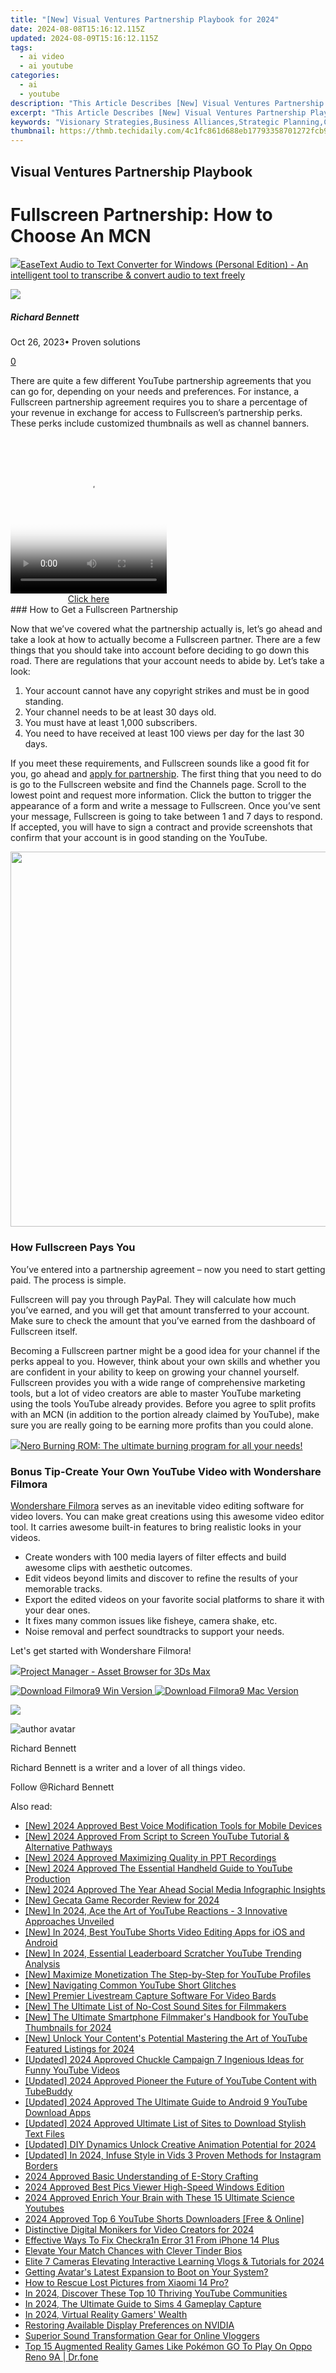 ```yaml
---
title: "[New] Visual Ventures Partnership Playbook for 2024"
date: 2024-08-08T15:16:12.115Z
updated: 2024-08-09T15:16:12.115Z
tags:
  - ai video
  - ai youtube
categories:
  - ai
  - youtube
description: "This Article Describes [New] Visual Ventures Partnership Playbook for 2024"
excerpt: "This Article Describes [New] Visual Ventures Partnership Playbook for 2024"
keywords: "Visionary Strategies,Business Alliances,Strategic Planning,Collaborative Ventures,Partnership Guide,Alliance Blueprints,Joint Venture Tactics"
thumbnail: https://thmb.techidaily.com/4c1fc861d688eb17793358701272fcb990bfc951646524d04a51586ab07132c7.jpg
---
```


## Visual Ventures Partnership Playbook

# Fullscreen Partnership: How to Choose An MCN

<!-- affiliate ads begin -->
<a href="https://secure.2checkout.com/order/checkout.php?PRODS=40203538&QTY=1&AFFILIATE=108875&CART=1"><img src="https://secure.avangate.com/images/merchant/cc4b82e826b52ec41c810301548e8f48/products/audio-to-text-transcription-software.png" border="0">EaseText Audio to Text Converter for Windows (Personal Edition) - An intelligent tool to transcribe & convert audio to text freely </a>
<!-- affiliate ads end -->
![](https://images.wondershare.com/filmora/article-images/richard-bennett.jpg)

##### Richard Bennett

 Oct 26, 2023• Proven solutions

[0](#commentsBoxSeoTemplate)

There are quite a few different YouTube partnership agreements that you can go for, depending on your needs and preferences. For instance, a Fullscreen partnership agreement requires you to share a percentage of your revenue in exchange for access to Fullscreen’s partnership perks. These perks include customized thumbnails as well as channel banners.

<!-- affiliate ads begin -->
<span id="1997795">
					<video width="250" height="250" style="cursor:pointer"
           poster="//a.impactradius-go.com/display-clicktoplayimage/1997795.jpeg"
           onclick="if(!this.playClicked){this.play();this.setAttribute('controls',true);this.playClicked=true;}">
	   <source src="//a.impactradius-go.com/display-ad/23621-1997795">
	   <img src="//a.impactradius-go.com/display-clicktoplayimage/1997795.jpeg" style="border: none; height: 100%; width: 100%; object-fit: contain">
	</video>
	<div style="width:250px;text-align:center"><a href="javascript:window.open(decodeURIComponent('https%3A%2F%2Fproteahair.pxf.io%2Fc%2F5597632%2F1997795%2F23621'), '_blank');void(0);">Click here</a></div>
</span>
<img height="0" width="0" src="https://imp.pxf.io/i/5597632/1997795/23621" style="position:absolute;visibility:hidden;" border="0" />
<!-- affiliate ads end -->
### How to Get a Fullscreen Partnership

Now that we’ve covered what the partnership actually is, let’s go ahead and take a look at how to actually become a Fullscreen partner. There are a few things that you should take into account before deciding to go down this road. There are regulations that your account needs to abide by. Let’s take a look:

1. Your account cannot have any copyright strikes and must be in good standing.
2. Your channel needs to be at least 30 days old.
3. You must have at least 1,000 subscribers.
4. You need to have received at least 100 views per day for the last 30 days.

If you meet these requirements, and Fullscreen sounds like a good fit for you, go ahead and [apply for partnership](http://fullscreenmedia.co/apply/). The first thing that you need to do is go to the Fullscreen website and find the Channels page. Scroll to the lowest point and request more information. Click the button to trigger the appearance of a form and write a message to Fullscreen. Once you’ve sent your message, Fullscreen is going to take between 1 and 7 days to respond. If accepted, you will have to sign a contract and provide screenshots that confirm that your account is in good standing on the YouTube.

<!-- affiliate ads begin -->
<a href="https://appsumo.8odi.net/c/5597632/2068416/7443" target="_top" id="2068416"><img src="//a.impactradius-go.com/display-ad/7443-2068416" border="0" alt="" width="1200" height="600"/></a><img height="0" width="0" src="https://appsumo.8odi.net/i/5597632/2068416/7443" style="position:absolute;visibility:hidden;" border="0" />
<!-- affiliate ads end -->
### How Fullscreen Pays You

You’ve entered into a partnership agreement – now you need to start getting paid. The process is simple.

Fullscreen will pay you through PayPal. They will calculate how much you’ve earned, and you will get that amount transferred to your account. Make sure to check the amount that you’ve earned from the dashboard of Fullscreen itself.

Becoming a Fullscreen partner might be a good idea for your channel if the perks appeal to you. However, think about your own skills and whether you are confident in your ability to keep on growing your channel yourself. Fullscreen provides you with a wide range of comprehensive marketing tools, but a lot of video creators are able to master YouTube marketing using the tools YouTube already provides. Before you agree to split profits with an MCN (in addition to the portion already claimed by YouTube), make sure you are really going to be earning more profits than you could alone.

<!-- affiliate ads begin -->
<a href="https://store.nero.com/order/checkout.php?PRODS=39694080&QTY=1&AFFILIATE=108875&CART=1"><img src="http://cdnwww.nero.com/nero-com-wAssets/img/banners/2023/nbr/fire/Screenshot_1red_gb.jpg" border="0">Nero Burning ROM:
The ultimate burning program for all your needs!</a>
<!-- affiliate ads end -->
### Bonus Tip-Create Your Own YouTube Video with Wondershare Filmora

[Wondershare Filmora](https://tools.techidaily.com/wondershare/filmora/download/) serves as an inevitable video editing software for video lovers. You can make great creations using this awesome video editor tool. It carries awesome built-in features to bring realistic looks in your videos.

* Create wonders with 100 media layers of filter effects and build awesome clips with aesthetic outcomes.
* Edit videos beyond limits and discover to refine the results of your memorable tracks.
* Export the edited videos on your favorite social platforms to share it with your dear ones.
* It fixes many common issues like fisheye, camera shake, etc.
* Noise removal and perfect soundtracks to support your needs.

Let's get started with Wondershare Filmora!

<!-- affiliate ads begin -->
<a href="https://secure.2checkout.com/order/checkout.php?PRODS=4709458&QTY=1&AFFILIATE=108875&CART=1"><img src="https://3d-kstudio.com/wp-content/uploads/2019/10/Project-Manager-version-3-1600x900-768x419.jpg" border="0">Project Manager - Asset Browser for 3Ds Max</a>
<!-- affiliate ads end -->
[![Download Filmora9 Win Version](https://images.wondershare.com/filmora/guide/download-btn-win.jpg) ](https://tools.techidaily.com/wondershare/filmora/download/) [![Download Filmora9 Mac Version](https://images.wondershare.com/filmora/guide/download-btn-mac.jpg) ](https://tools.techidaily.com/wondershare/filmora/download/)

<!-- affiliate ads begin -->
<a href="https://estore.winxdvd.com/order/checkout.php?PRODS=4612444&QTY=1&AFFILIATE=108875&CART=1"><img src="https://www.winxdvd.com/affiliate/new-banner/pt-728x90.jpg" border="0"></a>
<!-- affiliate ads end -->
![author avatar](https://images.wondershare.com/filmora/article-images/richard-bennett.jpg)

Richard Bennett

Richard Bennett is a writer and a lover of all things video.

Follow @Richard Bennett


<ins class="adsbygoogle"
     style="display:block"
     data-ad-format="autorelaxed"
     data-ad-client="ca-pub-7571918770474297"
     data-ad-slot="1223367746"></ins>



<ins class="adsbygoogle"
     style="display:block"
     data-ad-client="ca-pub-7571918770474297"
     data-ad-slot="8358498916"
     data-ad-format="auto"
     data-full-width-responsive="true"></ins>

<span class="atpl-alsoreadstyle">Also read:</span>
<div><ul>
<li><a href="https://video-capture.techidaily.com/new-2024-approved-best-voice-modification-tools-for-mobile-devices/"><u>[New] 2024 Approved  Best Voice Modification Tools for Mobile Devices</u></a></li>
<li><a href="https://youtube-sure.techidaily.com/024-approved-from-script-to-screen-youtube-tutorial-and-alternative-pathways/"><u>[New] 2024 Approved  From Script to Screen  YouTube Tutorial & Alternative Pathways</u></a></li>
<li><a href="https://video-screen-grab.techidaily.com/new-2024-approved-maximizing-quality-in-ppt-recordings/"><u>[New] 2024 Approved  Maximizing Quality in PPT Recordings</u></a></li>
<li><a href="https://youtube-sure.techidaily.com/024-approved-the-essential-handheld-guide-to-youtube-production/"><u>[New] 2024 Approved  The Essential Handheld Guide to YouTube Production</u></a></li>
<li><a href="https://youtube-sure.techidaily.com/024-approved-the-year-ahead-social-media-infographic-insights/"><u>[New] 2024 Approved  The Year Ahead  Social Media Infographic Insights</u></a></li>
<li><a href="https://screen-video-capture.techidaily.com/new-gecata-game-recorder-review-for-2024/"><u>[New] Gecata Game Recorder Review for 2024</u></a></li>
<li><a href="https://youtube-sure.techidaily.com/n-2024-ace-the-art-of-youtube-reactions-3-innovative-approaches-unveiled/"><u>[New] In 2024, Ace the Art of YouTube Reactions - 3 Innovative Approaches Unveiled</u></a></li>
<li><a href="https://facebook-video-share.techidaily.com/new-in-2024-best-youtube-shorts-video-editing-apps-for-ios-and-android/"><u>[New] In 2024, Best YouTube Shorts Video Editing Apps for iOS and Android</u></a></li>
<li><a href="https://youtube-sure.techidaily.com/n-2024-essential-leaderboard-scratcher-youtube-trending-analysis/"><u>[New] In 2024, Essential Leaderboard Scratcher  YouTube Trending Analysis</u></a></li>
<li><a href="https://youtube-sure.techidaily.com/aximize-monetization-the-step-by-step-for-youtube-profiles/"><u>[New] Maximize Monetization  The Step-by-Step for YouTube Profiles</u></a></li>
<li><a href="https://youtube-sure.techidaily.com/avigating-common-youtube-short-glitches/"><u>[New] Navigating Common YouTube Short Glitches</u></a></li>
<li><a href="https://youtube-sure.techidaily.com/remier-livestream-capture-software-for-video-bards/"><u>[New] Premier Livestream Capture Software For Video Bards</u></a></li>
<li><a href="https://youtube-sure.techidaily.com/he-ultimate-list-of-no-cost-sound-sites-for-filmmakers/"><u>[New] The Ultimate List of No-Cost Sound Sites for Filmmakers</u></a></li>
<li><a href="https://youtube-sure.techidaily.com/he-ultimate-smartphone-filmmakers-handbook-for-youtube-thumbnails-for-2024/"><u>[New] The Ultimate Smartphone Filmmaker's Handbook for YouTube Thumbnails for 2024</u></a></li>
<li><a href="https://youtube-sure.techidaily.com/nlock-your-contents-potential-mastering-the-art-of-youtube-featured-listings-for-2024/"><u>[New] Unlock Your Content's Potential  Mastering the Art of YouTube Featured Listings for 2024</u></a></li>
<li><a href="https://youtube-sure.techidaily.com/ed-2024-approved-chuckle-campaign-7-ingenious-ideas-for-funny-youtube-videos/"><u>[Updated] 2024 Approved  Chuckle Campaign  7 Ingenious Ideas for Funny YouTube Videos</u></a></li>
<li><a href="https://youtube-sure.techidaily.com/ed-2024-approved-pioneer-the-future-of-youtube-content-with-tubebuddy/"><u>[Updated] 2024 Approved  Pioneer the Future of YouTube Content with TubeBuddy</u></a></li>
<li><a href="https://youtube-sure.techidaily.com/ed-2024-approved-the-ultimate-guide-to-android-9-youtube-download-apps/"><u>[Updated] 2024 Approved  The Ultimate Guide to Android  9 YouTube Download Apps</u></a></li>
<li><a href="https://fox-access.techidaily.com/updated-2024-approved-ultimate-list-of-sites-to-download-stylish-text-files/"><u>[Updated] 2024 Approved  Ultimate List of Sites to Download Stylish Text Files</u></a></li>
<li><a href="https://youtube-sure.techidaily.com/ed-diy-dynamics-unlock-creative-animation-potential-for-2024/"><u>[Updated] DIY Dynamics  Unlock Creative Animation Potential for 2024</u></a></li>
<li><a href="https://instagram-video-recordings.techidaily.com/updated-in-2024-infuse-style-in-vids-3-proven-methods-for-instagram-borders/"><u>[Updated] In 2024, Infuse Style in Vids  3 Proven Methods for Instagram Borders</u></a></li>
<li><a href="https://extra-lessons.techidaily.com/2024-approved-basic-understanding-of-e-story-crafting/"><u>2024 Approved  Basic Understanding of E-Story Crafting</u></a></li>
<li><a href="https://fox-friendly.techidaily.com/2024-approved-best-pics-viewer-high-speed-windows-edition/"><u>2024 Approved  Best Pics Viewer  High-Speed Windows Edition</u></a></li>
<li><a href="https://youtube-sure.techidaily.com/approved-enrich-your-brain-with-these-15-ultimate-science-youtubes/"><u>2024 Approved  Enrich Your Brain with These 15 Ultimate Science Youtubes</u></a></li>
<li><a href="https://youtube-sure.techidaily.com/approved-top-6-youtube-shorts-downloaders-free-and-online/"><u>2024 Approved  Top 6 YouTube Shorts Downloaders [Free & Online]</u></a></li>
<li><a href="https://youtube-sure.techidaily.com/nctive-digital-monikers-for-video-creators-for-2024/"><u>Distinctive Digital Monikers for Video Creators for 2024</u></a></li>
<li><a href="https://activate-lock.techidaily.com/effective-ways-to-fix-checkra1n-error-31-from-iphone-14-plus-by-drfone-ios/"><u>Effective Ways To Fix Checkra1n Error 31 From iPhone 14 Plus</u></a></li>
<li><a href="https://extra-tips.techidaily.com/elevate-your-match-chances-with-clever-tinder-bios/"><u>Elevate Your Match Chances with Clever Tinder Bios</u></a></li>
<li><a href="https://youtube-sure.techidaily.com/-7-cameras-elevating-interactive-learning-vlogs-and-tutorials-for-2024/"><u>Elite 7 Cameras Elevating Interactive Learning Vlogs & Tutorials for 2024</u></a></li>
<li><a href="https://win-able.techidaily.com/getting-avatars-latest-expansion-to-boot-on-your-system/"><u>Getting Avatar's Latest Expansion to Boot on Your System?</u></a></li>
<li><a href="https://blog-min.techidaily.com/how-to-rescue-lost-pictures-from-xiaomi-14-pro-by-fonelab-android-recover-pictures/"><u>How to Rescue Lost Pictures from Xiaomi 14 Pro?</u></a></li>
<li><a href="https://youtube-sure.techidaily.com/24-discover-these-top-10-thriving-youtube-communities/"><u>In 2024, Discover These Top 10 Thriving YouTube Communities</u></a></li>
<li><a href="https://screen-capture.techidaily.com/in-2024-the-ultimate-guide-to-sims-4-gameplay-capture/"><u>In 2024, The Ultimate Guide to Sims 4 Gameplay Capture</u></a></li>
<li><a href="https://youtube-sure.techidaily.com/24-virtual-reality-gamers-wealth/"><u>In 2024, Virtual Reality Gamers' Wealth</u></a></li>
<li><a href="https://graphic-issues.techidaily.com/restoring-available-display-preferences-on-nvidia/"><u>Restoring Available Display Preferences on NVIDIA</u></a></li>
<li><a href="https://youtube-sure.techidaily.com/ior-sound-transformation-gear-for-online-vloggers/"><u>Superior Sound Transformation Gear for Online Vloggers</u></a></li>
<li><a href="https://android-pokemon-go.techidaily.com/top-15-augmented-reality-games-like-pokemon-go-to-play-on-oppo-reno-9a-drfone-by-drfone-virtual-android/"><u>Top 15 Augmented Reality Games Like Pokémon GO To Play On Oppo Reno 9A | Dr.fone</u></a></li>
</ul></div>
